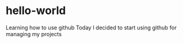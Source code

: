 # hello-world
Learning how to use github
Today I decided to start using github for managing my projects
